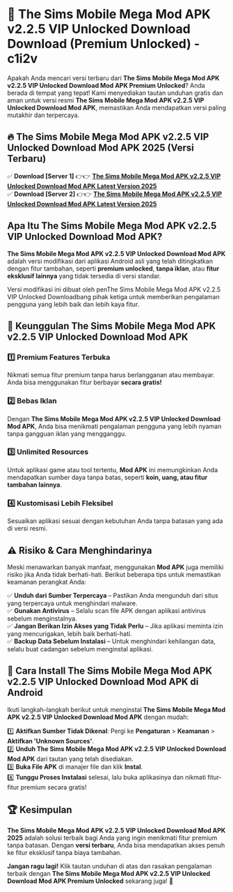 # 🎯 The Sims Mobile Mega Mod APK v2.2.5 VIP Unlocked Download  Download (Premium Unlocked) -  c1i2v

Apakah Anda mencari versi terbaru dari **The Sims Mobile Mega Mod APK v2.2.5 VIP Unlocked Download Mod APK Premium Unlocked**? Anda berada di tempat yang tepat! Kami menyediakan tautan unduhan gratis dan aman untuk versi resmi **The Sims Mobile Mega Mod APK v2.2.5 VIP Unlocked Download Mod APK**, memastikan Anda mendapatkan versi paling mutakhir dan terpercaya.

## 🔥 The Sims Mobile Mega Mod APK v2.2.5 VIP Unlocked Download Mod APK 2025 (Versi Terbaru)

✅ **Download [Server 1]** 👉👉 [**The Sims Mobile Mega Mod APK v2.2.5 VIP Unlocked Download Mod APK Latest Version 2025**](https://momento.my/?title=The_Sims_Mobile_Mega_Mod_APK_v2.2.5_VIP_Unlocked_Download)  
✅ **Download [Server 2]** 👉👉 [**The Sims Mobile Mega Mod APK v2.2.5 VIP Unlocked Download Mod APK Latest Version 2025**](https://momento.my/?title=The_Sims_Mobile_Mega_Mod_APK_v2.2.5_VIP_Unlocked_Download)  

## Apa Itu The Sims Mobile Mega Mod APK v2.2.5 VIP Unlocked Download Mod APK?

**The Sims Mobile Mega Mod APK v2.2.5 VIP Unlocked Download Mod APK** adalah versi modifikasi dari aplikasi Android asli yang telah ditingkatkan dengan fitur tambahan, seperti **premium unlocked**, **tanpa iklan**, atau **fitur eksklusif lainnya** yang tidak tersedia di versi standar.

Versi modifikasi ini dibuat oleh penThe Sims Mobile Mega Mod APK v2.2.5 VIP Unlocked Downloadbang pihak ketiga untuk memberikan pengalaman pengguna yang lebih baik dan lebih kaya fitur.

## 🎯 Keunggulan The Sims Mobile Mega Mod APK v2.2.5 VIP Unlocked Download Mod APK

### 1️⃣ Premium Features Terbuka
Nikmati semua fitur premium tanpa harus berlangganan atau membayar. Anda bisa menggunakan fitur berbayar **secara gratis!**

### 2️⃣ Bebas Iklan
Dengan **The Sims Mobile Mega Mod APK v2.2.5 VIP Unlocked Download Mod APK**, Anda bisa menikmati pengalaman pengguna yang lebih nyaman tanpa gangguan iklan yang mengganggu.

### 3️⃣ Unlimited Resources
Untuk aplikasi game atau tool tertentu, **Mod APK** ini memungkinkan Anda mendapatkan sumber daya tanpa batas, seperti **koin, uang, atau fitur tambahan lainnya**.

### 4️⃣ Kustomisasi Lebih Fleksibel
Sesuaikan aplikasi sesuai dengan kebutuhan Anda tanpa batasan yang ada di versi resmi.

## ⚠️ Risiko & Cara Menghindarinya

Meski menawarkan banyak manfaat, menggunakan **Mod APK** juga memiliki risiko jika Anda tidak berhati-hati. Berikut beberapa tips untuk memastikan keamanan perangkat Anda:

✅ **Unduh dari Sumber Terpercaya** – Pastikan Anda mengunduh dari situs yang terpercaya untuk menghindari malware.  
✅ **Gunakan Antivirus** – Selalu scan file APK dengan aplikasi antivirus sebelum menginstalnya.  
✅ **Jangan Berikan Izin Akses yang Tidak Perlu** – Jika aplikasi meminta izin yang mencurigakan, lebih baik berhati-hati.  
✅ **Backup Data Sebelum Instalasi** – Untuk menghindari kehilangan data, selalu buat cadangan sebelum menginstal aplikasi.

## 📌 Cara Install The Sims Mobile Mega Mod APK v2.2.5 VIP Unlocked Download Mod APK di Android

Ikuti langkah-langkah berikut untuk menginstal **The Sims Mobile Mega Mod APK v2.2.5 VIP Unlocked Download Mod APK** dengan mudah:

1️⃣ **Aktifkan Sumber Tidak Dikenal**: Pergi ke **Pengaturan** > **Keamanan** > **Aktifkan 'Unknown Sources'**.  
2️⃣ **Unduh The Sims Mobile Mega Mod APK v2.2.5 VIP Unlocked Download Mod APK** dari tautan yang telah disediakan.  
3️⃣ **Buka File APK** di manajer file dan klik **Instal**.  
4️⃣ **Tunggu Proses Instalasi** selesai, lalu buka aplikasinya dan nikmati fitur-fitur premium secara gratis!

## 🏆 Kesimpulan

**The Sims Mobile Mega Mod APK v2.2.5 VIP Unlocked Download Mod APK 2025** adalah solusi terbaik bagi Anda yang ingin menikmati fitur premium tanpa batasan. Dengan **versi terbaru**, Anda bisa mendapatkan akses penuh ke fitur eksklusif tanpa biaya tambahan.

**Jangan ragu lagi!** Klik tautan unduhan di atas dan rasakan pengalaman terbaik dengan **The Sims Mobile Mega Mod APK v2.2.5 VIP Unlocked Download Mod APK Premium Unlocked** sekarang juga! 🚀

